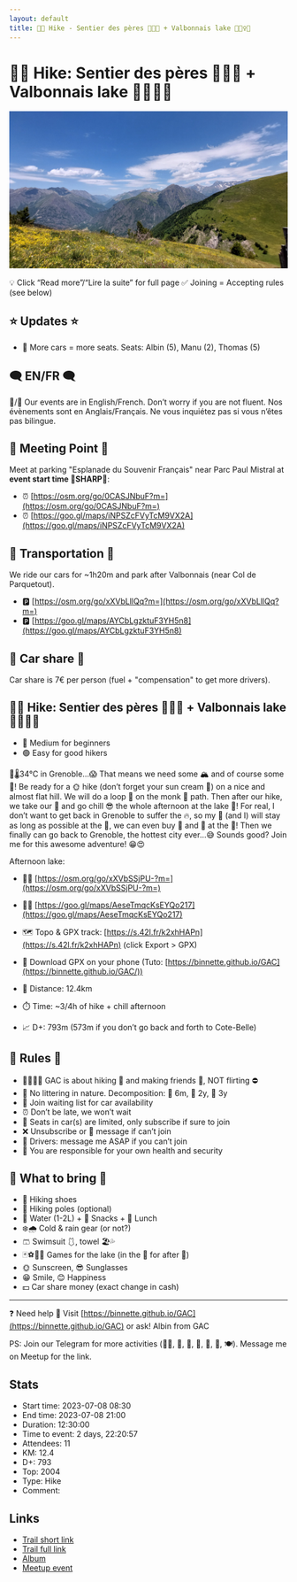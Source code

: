 ```yaml
---
layout: default
title: 🥾🔵 Hike - Sentier des pères 🙏👨‍🦲 + Valbonnais lake 🌅🏊‍♀️🦆
---
```


# 🥾🔵 Hike: Sentier des pères 🙏👨‍🦲 + Valbonnais lake 🌅🏊‍♀️🦆

![2023-07-08](../img/orig/2023-07-08.jpg)

💡 Click “Read more”/“Lire la suite” for full page ✅ Joining = Accepting rules (see below)

##  ⭐ Updates ⭐ 

* 📅 More cars = more seats. Seats: Albin (5), Manu (2), Thomas (5)

##  🗨️ EN/FR 🗨️ 
🦅/🐓 Our events are in English/French. Don’t worry if you are not fluent. Nos évènements sont en Anglais/Français. Ne vous inquiétez pas si vous n’êtes pas bilingue.

## 📍 Meeting Point 📍
Meet at parking "Esplanade du Souvenir Français" near Parc Paul Mistral at **event start time 🔺SHARP🔺**:

* ⏰ [https://osm.org/go/0CASJNbuF?m=](https://osm.org/go/0CASJNbuF?m=)
* ⏰ [https://goo.gl/maps/iNPSZcFVyTcM9VX2A](https://goo.gl/maps/iNPSZcFVyTcM9VX2A)

##  🚗 Transportation 🚗 
We ride our cars for \~1h20m and park after Valbonnais (near Col de Parquetout).

* 🅿️ [https://osm.org/go/xXVbLllQq?m=](https://osm.org/go/xXVbLllQq?m=)
* 🅿️ [https://goo.gl/maps/AYCbLgzktuF3YH5n8](https://goo.gl/maps/AYCbLgzktuF3YH5n8)

##  🚗 Car share 🚗 
Car share is 7€ per person (fuel + "compensation" to get more drivers).

##  🥾🔵 Hike: Sentier des pères 🙏👨‍🦲 + Valbonnais lake 🌅🏊‍♀️🦆 

* 🔵 Medium for beginners
* 🟢 Easy for good hikers

🥵🌡️34°C in Grenoble…😱 That means we need some 🏔️ and of course some 🌊! Be ready for a 🌞 hike (don’t forget your sun cream 🧴) on a nice and almost flat hill. We will do a loop 🔄 on the monk 🙏 path. Then after our hike, we take our 🚗 and go chill 😎 the whole afternoon at the lake 🌊! For real, I don’t want to get back in Grenoble to suffer the 🔥, so my 🚗 (and I) will stay as long as possible at the 🌊, we can even buy 🍻 and 🍕 at the 🌊! Then we finally can go back to Grenoble, the hottest city ever…😅 Sounds good? Join me for this awesome adventure! 😁😍

Afternoon lake:

* 🏊‍♀️ [https://osm.org/go/xXVbSSjPU-?m=](https://osm.org/go/xXVbSSjPU-?m=)
* 🏊‍♀️ [https://goo.gl/maps/AeseTmqcKsEYQo217](https://goo.gl/maps/AeseTmqcKsEYQo217)

* 🗺️ Topo & GPX track: [https://s.42l.fr/k2xhHAPn](https://s.42l.fr/k2xhHAPn) (click Export > GPX)
* 📲 Download GPX on your phone (Tuto: [https://binnette.github.io/GAC](https://binnette.github.io/GAC/))
* 📏 Distance: 12.4km
* ⏱️ Time: \~3/4h of hike + chill afternoon
* 📈 D+: 793m (573m if you don’t go back and forth to Cote-Belle)

##  📜 Rules 📜 

* 🚶‍♀️🚶‍♂️ GAC is about hiking 🥾 and making friends 🤗, NOT flirting ⛔
* 🚮 No littering in nature. Decomposition: 🍊 6m, 🍌 2y, 🥚 3y
* 🚗 Join waiting list for car availability
* ⏰ Don’t be late, we won’t wait
* 💺 Seats in car(s) are limited, only subscribe if sure to join
* ❌ Unsubscribe or 💬 message if can’t join
* 🚗 Drivers: message me ASAP if you can’t join
* 💟 You are responsible for your own health and security

##  🎒 What to bring 🎒 

* 🥾 Hiking shoes
* 🥢 Hiking poles (optional)
* 🧃 Water (1-2L) + 🍫 Snacks + 🥗 Lunch
* ❄️🌧️ Cold & rain gear (or not?)
* 🩳 Swimsuit 🩱, towel 🏖️💦
* 🃏⚽🥏🎲 Games for the lake (in the 🚗 for after 🥾)
* 🌞 Sunscreen, 😎 Sunglasses
* 😁 Smile, 😊 Happiness
* 💵 Car share money (exact change in cash)

***

❓ Need help 🤔 Visit [https://binnette.github.io/GAC](https://binnette.github.io/GAC) or ask!
Albin from GAC

PS: Join our Telegram for more activities (🧗‍♀️, 🏓, 🎳, 🎲, 🎥, 🎵, 🍽️). Message me on Meetup for the link.

## Stats

- Start time: 2023-07-08 08:30
- End time: 2023-07-08 21:00
- Duration: 12:30:00
- Time to event: 2 days, 22:20:57
- Attendees: 11
- KM: 12.4
- D+: 793
- Top: 2004
- Type: Hike
- Comment: 

## Links

- [Trail short link](https://s.42l.fr/k2xhHAPn)
- [Trail full link]()
- [Album](https://binnette.github.io/GacImg2023/2023-07-08-🥾🔵-Hike-Sentier-des-peres-🙏👨‍🦲-Valbonnais-lake-🌅🏊‍♀️🦆.html)
- [Meetup event](https://www.meetup.com/grenoble-adventure-club-english-french/events/294612365/)

